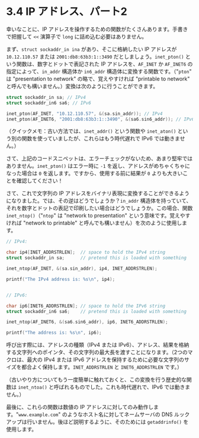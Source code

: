 # 3.4 IP アドレス、パート2

幸いなことに、IP アドレスを操作するための関数がたくさんあります。手書きで把握して `<<` 演算子で `long` に詰め込む必要はありません。

まず、`struct sockaddr_in ina` があり、そこに格納したい IP アドレスが `10.12.110.57` または `2001:db8:63b3:1::3490` だとしましょう。`inet_pton()` という関数は、数字とドットで表記された IP アドレスを、`AF_INET` か `AF_INET6` の指定によって、`in_addr` 構造体か `in6_addr` 構造体に変換する関数です。（"`pton`" は "presentation to network" の略で、覚えやすければ "printable to network" と呼んでも構いません。）変換は次のように行うことができます。

```c
struct sockaddr_in sa; // IPv4
struct sockaddr_in6 sa6; // IPv6

inet_pton(AF_INET, "10.12.110.57", &(sa.sin_addr)); // IPv4
inet_pton(AF_INET6, "2001:db8:63b3:1::3490", &(sa6.sin6_addr)); // IPv6
```

（クイックメモ：古い方法では、`inet_addr()` という関数や `inet_aton()` という別の関数を使っていましたが、これらはもう時代遅れで IPv6 では動きません。）

さて、上記のコードスニペットは、エラーチェックがないため、あまり堅牢ではありません。`inet_pton()` はエラー時に `-1` を返し、アドレスがめちゃくちゃになった場合は `0` を返します。ですから、使用する前に結果が `0` よりも大きいことを確認してください！

さて、これで文字列の IP アドレスをバイナリ表現に変換することができるようになりました。では、その逆はどうでしょうか？`in_addr` 構造体を持っていて、それを数字とドットの表記で印刷したい場合はどうでしょうか。この場合、関数 `inet_ntop()`（"`ntop`" は "network to presentation" という意味です。覚えやすければ "network to printable" と呼んでも構いません）を次のように使用します。

```c
// IPv4:

char ip4[INET_ADDRSTRLEN];  // space to hold the IPv4 string
struct sockaddr_in sa;      // pretend this is loaded with something

inet_ntop(AF_INET, &(sa.sin_addr), ip4, INET_ADDRSTRLEN);

printf("The IPv4 address is: %s\n", ip4);


// IPv6:

char ip6[INET6_ADDRSTRLEN]; // space to hold the IPv6 string
struct sockaddr_in6 sa6;    // pretend this is loaded with something

inet_ntop(AF_INET6, &(sa6.sin6_addr), ip6, INET6_ADDRSTRLEN);

printf("The address is: %s\n", ip6);
```

呼び出す際には、アドレスの種類（IPv4 または IPv6）、アドレス、結果を格納する文字列へのポインタ、その文字列の最大長を渡すことになります。（2つのマクロは、最大の IPv4 または IPv6 アドレスを保持するために必要な文字列のサイズを都合よく保持します。`INET_ADDRSTRLEN` と `INET6_ADDRSTRLEN` です。）

（古いやり方についてもう一度簡単に触れておくと、この変換を行う歴史的な関数は `inet_ntoa()` と呼ばれるものでした。これも時代遅れで、IPv6 では動きません。）

最後に、これらの関数は数値の IP アドレスに対してのみ動作します。"`www.example.com`" のようなホスト名に対してネームサーバの DNS ルックアップは行いません。後ほど説明するように、そのためには `getaddrinfo()` を使用します。

